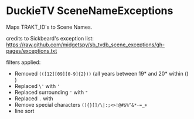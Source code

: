 DuckieTV SceneNameExceptions
============================

Maps TRAKT_ID's to Scene Names.

credits to Sickbeard's exception list: https://raw.github.com/midgetspy/sb_tvdb_scene_exceptions/gh-pages/exceptions.txt

filters applied:
- Removed `(([12][09][0-9]{2}))` (all years between 19* and 20* within () )
- Replaced `\'` with `'`
- Replaced surrounding `'` with `"`
- Replaced `.` with ` ` 
- Remove special characters `(){}[]/\|:;<>!@#$%^&*-=_+`
- line sort

